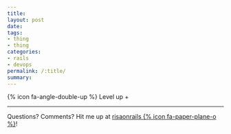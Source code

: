 ```yaml
---
title:
layout: post
date:   
tags:
- thing
- thing
categories:
- rails
- devops
permalink: /:title/
summary:
---
```

{% icon fa-angle-double-up %} Level up +

***

Questions? Comments? Hit me up at [risaonrails {% icon fa-paper-plane-o %}][email]!

[email]: mailto:risaonrails@gmail.com